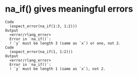# na_if() gives meaningful errors

    Code
      (expect_error(na_if(1:3, 1:2)))
    Output
      <error/rlang_error>
      Error in `na_if()`:
      ! `y` must be length 3 (same as `x`) or one, not 2.
    Code
      (expect_error(na_if(1, 1:2)))
    Output
      <error/rlang_error>
      Error in `na_if()`:
      ! `y` must be length 1 (same as `x`), not 2.

